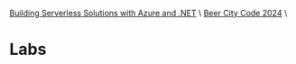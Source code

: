 [Building Serverless Solutions with Azure and .NET](https://github.com/TaleLearnCode/BuildingServerlessSolutions) \ [Beer City Code 2024](..\README.md) \

# Labs